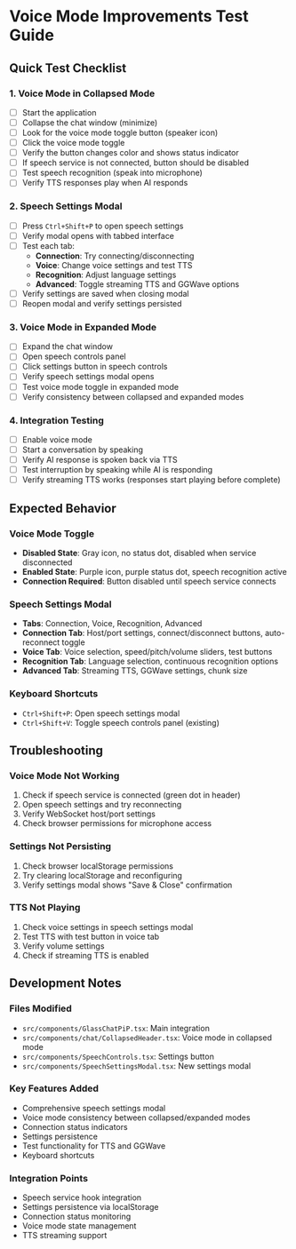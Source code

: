 # Voice Mode Improvements Test Guide

## Quick Test Checklist

### 1. Voice Mode in Collapsed Mode
- [ ] Start the application
- [ ] Collapse the chat window (minimize)
- [ ] Look for the voice mode toggle button (speaker icon)
- [ ] Click the voice mode toggle
- [ ] Verify the button changes color and shows status indicator
- [ ] If speech service is not connected, button should be disabled
- [ ] Test speech recognition (speak into microphone)
- [ ] Verify TTS responses play when AI responds

### 2. Speech Settings Modal
- [ ] Press `Ctrl+Shift+P` to open speech settings
- [ ] Verify modal opens with tabbed interface
- [ ] Test each tab:
  - **Connection**: Try connecting/disconnecting
  - **Voice**: Change voice settings and test TTS
  - **Recognition**: Adjust language settings
  - **Advanced**: Toggle streaming TTS and GGWave options
- [ ] Verify settings are saved when closing modal
- [ ] Reopen modal and verify settings persisted

### 3. Voice Mode in Expanded Mode
- [ ] Expand the chat window
- [ ] Open speech controls panel
- [ ] Click settings button in speech controls
- [ ] Verify speech settings modal opens
- [ ] Test voice mode toggle in expanded mode
- [ ] Verify consistency between collapsed and expanded modes

### 4. Integration Testing
- [ ] Enable voice mode
- [ ] Start a conversation by speaking
- [ ] Verify AI response is spoken back via TTS
- [ ] Test interruption by speaking while AI is responding
- [ ] Verify streaming TTS works (responses start playing before complete)

## Expected Behavior

### Voice Mode Toggle
- **Disabled State**: Gray icon, no status dot, disabled when service disconnected
- **Enabled State**: Purple icon, purple status dot, speech recognition active
- **Connection Required**: Button disabled until speech service connects

### Speech Settings Modal
- **Tabs**: Connection, Voice, Recognition, Advanced
- **Connection Tab**: Host/port settings, connect/disconnect buttons, auto-reconnect toggle
- **Voice Tab**: Voice selection, speed/pitch/volume sliders, test buttons
- **Recognition Tab**: Language selection, continuous recognition options
- **Advanced Tab**: Streaming TTS, GGWave settings, chunk size

### Keyboard Shortcuts
- `Ctrl+Shift+P`: Open speech settings modal
- `Ctrl+Shift+V`: Toggle speech controls panel (existing)

## Troubleshooting

### Voice Mode Not Working
1. Check if speech service is connected (green dot in header)
2. Open speech settings and try reconnecting
3. Verify WebSocket host/port settings
4. Check browser permissions for microphone access

### Settings Not Persisting
1. Check browser localStorage permissions
2. Try clearing localStorage and reconfiguring
3. Verify settings modal shows "Save & Close" confirmation

### TTS Not Playing
1. Check voice settings in speech settings modal
2. Test TTS with test button in voice tab
3. Verify volume settings
4. Check if streaming TTS is enabled

## Development Notes

### Files Modified
- `src/components/GlassChatPiP.tsx`: Main integration
- `src/components/chat/CollapsedHeader.tsx`: Voice mode in collapsed mode
- `src/components/SpeechControls.tsx`: Settings button
- `src/components/SpeechSettingsModal.tsx`: New settings modal

### Key Features Added
- Comprehensive speech settings modal
- Voice mode consistency between collapsed/expanded modes
- Connection status indicators
- Settings persistence
- Test functionality for TTS and GGWave
- Keyboard shortcuts

### Integration Points
- Speech service hook integration
- Settings persistence via localStorage
- Connection status monitoring
- Voice mode state management
- TTS streaming support